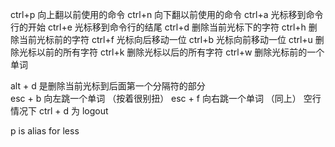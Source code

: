 ctrl+p  向上翻以前使用的命令
ctrl+n  向下翻以前使用的命令
ctrl+a  光标移到命令行的开始
ctrl+e  光标移到命令行的结尾
ctrl+d  删除当前光标下的字符
ctrl+h  删除当前光标前的字符
ctrl+f  光标向后移动一位
ctrl+b  光标向前移动一位
ctrl+u  删除光标以前的所有字符
ctrl+k  删除光标以后的所有字符
ctrl+w  删除光标前的一个单词

alt + d 是删除当前光标到后面第一个分隔符的部分  
esc + b 向左跳一个单词 （按着很别扭） 
esc + f 向右跳一个单词 （同上） 
空行情况下 ctrl + d 为 logout

p is alias for less
